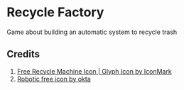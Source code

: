 # Recycle Factory

Game about building an automatic system to recycle trash

## Credits

1. [Free Recycle Machine Icon | Glyph Icon by IconMark](https://iconscout.com/free-icon/recycle-machine-2091475)
2. [Robotic free icon by okta](https://www.flaticon.com/free-icon/robotic_12198906?term=manipulator&page=1&position=46&origin=tag&related_id=12198906)
